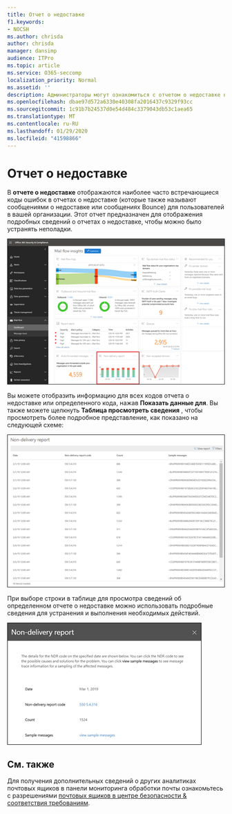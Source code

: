 ```yaml
---
title: Отчет о недоставке
f1.keywords:
- NOCSH
ms.author: chrisda
author: chrisda
manager: dansimp
audience: ITPro
ms.topic: article
ms.service: O365-seccomp
localization_priority: Normal
ms.assetid: ''
description: Администраторы могут ознакомиться с отчетом о недоставке в панели мониторинга "Управление почтовыми сообщениями" в центре безопасности & соответствия требованиям.
ms.openlocfilehash: dbae97d572a6330e40308fa2016437c9329f93cc
ms.sourcegitcommit: 1c91b7b24537d0e54d484c3379043db53c1aea65
ms.translationtype: MT
ms.contentlocale: ru-RU
ms.lasthandoff: 01/29/2020
ms.locfileid: "41598866"
---
```

# <a name="non-delivery-report"></a>Отчет о недоставке

В **отчете о недоставке** отображаются наиболее часто встречающиеся коды ошибок в отчетах о недоставке (которые также называют сообщениями о недоставке или сообщениях Bounce) для пользователей в вашей организации. Этот отчет предназначен для отображения подробных сведений о отчетах о недоставке, чтобы можно было устранять неполадки.

![Отчет о недоставке в панели мониторинга почтовых ящиков в центре безопасности & соответствия требованиям](../media/non-delivery-report-selected.png)

Вы можете отобразить информацию для всех кодов отчета о недоставке или определенного кода, нажав **Показать данные для**. Вы также можете щелкнуть **Таблица просмотреть сведения** , чтобы просмотреть более подробное представление, как показано на следующей схеме:

![Просмотр таблицы сведений в отчете о недоставке](../media/non-delivery-report-view-details-table.png)

При выборе строки в таблице для просмотра сведений об определенном отчете о недоставке можно использовать подробные сведения для устранения и выполнения необходимых действий.

![Выбор строки в таблице сведений отчета о недоставке](../media/non-delivery-report-details-table-select-row.png)

## <a name="see-also"></a>См. также

Для получения дополнительных сведений о других аналитиках почтовых ящиков в панели мониторинга обработки почты ознакомьтесь с разрешениями [почтовых ящиков в центре безопасности & соответствия требованиям](mail-flow-insights-v2.md).
